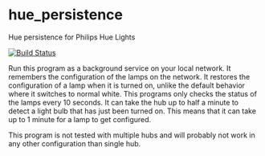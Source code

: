 # hue_persistence

Hue persistence for Philips Hue Lights 

[![Build Status](https://travis-ci.org/andete/hue_persistence.svg?branch=master)](https://travis-ci.org/andete/hue_persistence)

Run this program as a background service on your local network.
It remembers the configuration of the lamps on the network.
It restores the configuration of a lamp when it is turned on, unlike the default behavior where it switches to normal white.
This programs only checks the status of the lamps every 10 seconds. 
It can take the hub up to half a minute to detect a light bulb that has just been turned on.
This means that it can take up to 1 minute for a lamp to get configured.

This program is not tested with multiple hubs and will probably not work in any other configuration than single hub.


